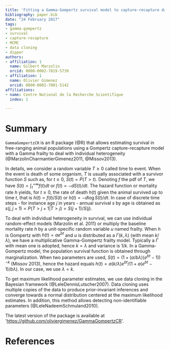 ```yaml
---
title: 'Fitting a Gamma-Gompertz survival model to capture-recapture data collected on free-ranging animal populations'
bibliography: paper.bib
date: "24 February 2017"
tags:
- gamma-gompertz
- survival
- capture-recapture
- MCMC
- data cloning
- dipper
authors:
- affiliation: 1
  name: Gilbert Marzolin
  orcid: 0000-0002-7819-5739
- affiliation: 1
  name: Olivier Gimenez
  orcid: 0000-0001-7001-5142
affiliations:
- name: Centre National de la Recherche Scientifique
  index: 1

---
```


# Summary
  
`GammaGompertzCR` is an R package (@R) that allows estimating survival in free-ranging animal populations using a Gompertz capture-recapture model with a Gamma frailty to deal with individual heterogeneity (@MarzolinCharmantierGimenez2011, @Missov2013). 

In details, we consider a random variable $T \geq 0$ called time to event. When the event is death of some organism, $T$ is usually associated with a survivor function $S$ such as, for $t\geq 0$, $S(t) = P(T>t)$. Denoting $f$ the pdf of $T$, we have $S(t)= \int_t^{+ \infty }{f(t)dt}$ or $f(t)=-dS(t)/dt$. The hazard function or mortality rate $h$ yields, for $t \geq 0$, the rate of death $h(t)$ given the animal survived up to time $t$, that is $h(t) = f(t)/S(t)$ or $h(t) = -d\log{S(t)}/dt$. In case of discrete time steps - for instance age $j$ in years - annual survival $s$ by age is obtained as $s(j,j+1) = P(T > j+1|T>j) = S(j+1)/S(j)$. 

To deal with individual heterogeneity in survival, we can use individual random-effect models (Marzolin et al. 2011) or multiply the baseline mortality rate $h$ by a unit-specific random variable $u$ named frailty. When $h$ is Gompertz with $h(t) = a e^{b t}$ and $u$ is distributed as a $\Gamma(k,\lambda)$ (with mean $k/\lambda$), we have a multiplicative Gamma-Gompertz frailty model. Typically a $\Gamma$ with mean one is adopted, hence $k = \lambda$ and variance is $1/k$. In a Gamma-Gompertz model, the population survival function is obtained through marginalization. When two parameters are used, $S(t)= (1+(a/b\lambda)(e^{bt}-1))^{-k}$ (Missov 2013), hence the hazard equals $h(t)=a(k/\lambda)e^{bt}/(1+a(e^{bt}-1)/b\lambda)$. In our case, we use $\lambda = k$.

To get maximum likelihood parameter estimates, we use data cloning in the Bayesian framework (@LeleDennisLutscher2007). Data cloning uses multiple copies of the data to produce prior-invariant inferences and converge towards a normal distribution centered at the maximum likelihood estimates. In addition, this method allows detecting non-identifiable parameters (@LeleNadeemSchmuland2010). 

The latest version of the package is available at 'https://github.com/oliviergimenez/GammaGompertzCR'.

# References
